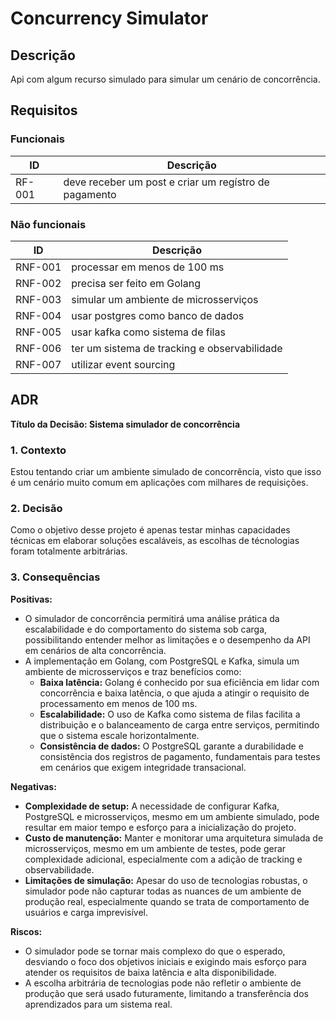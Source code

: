 # Concurrency Simulator

## Descrição 

Api com algum recurso simulado para simular um cenário de concorrência.

## Requisitos

### Funcionais

| ID       | Descrição                                                                 |
|----------|---------------------------------------------------------------------------|
| RF-001   | deve receber um post e criar um regístro de pagamento                     |

### Não funcionais

| ID       | Descrição                                                                 |
|----------|---------------------------------------------------------------------------|
| RNF-001  | processar em menos de 100 ms                                              |
| RNF-002  | precisa ser feito em Golang                                               |
| RNF-003  | simular um ambiente de microsserviços                                     |
| RNF-004  | usar postgres como banco de dados                                         |
| RNF-005  | usar kafka como sistema de filas                                          |
| RNF-006  | ter um sistema de tracking e observabilidade                              |
| RNF-007  | utilizar event sourcing                                                   |

## ADR

**Título da Decisão: Sistema simulador de concorrência**  

### 1. Contexto
Estou tentando criar um ambiente simulado de concorrência, visto que isso é um cenário muito comum em aplicações com milhares de requisições.

### 2. Decisão
Como o objetivo desse projeto é apenas testar minhas capacidades técnicas em elaborar soluções escaláveis, as escolhas de técnologias foram totalmente arbitrárias.

### 3. Consequências
**Positivas:**
- O simulador de concorrência permitirá uma análise prática da escalabilidade e do comportamento do sistema sob carga, possibilitando entender melhor as limitações e o desempenho da API em cenários de alta concorrência.
- A implementação em Golang, com PostgreSQL e Kafka, simula um ambiente de microsserviços e traz benefícios como:
  - **Baixa latência:** Golang é conhecido por sua eficiência em lidar com concorrência e baixa latência, o que ajuda a atingir o requisito de processamento em menos de 100 ms.
  - **Escalabilidade:** O uso de Kafka como sistema de filas facilita a distribuição e o balanceamento de carga entre serviços, permitindo que o sistema escale horizontalmente.
  - **Consistência de dados:** O PostgreSQL garante a durabilidade e consistência dos registros de pagamento, fundamentais para testes em cenários que exigem integridade transacional.

**Negativas:**
- **Complexidade de setup:** A necessidade de configurar Kafka, PostgreSQL e microsserviços, mesmo em um ambiente simulado, pode resultar em maior tempo e esforço para a inicialização do projeto.
- **Custo de manutenção:** Manter e monitorar uma arquitetura simulada de microsserviços, mesmo em um ambiente de testes, pode gerar complexidade adicional, especialmente com a adição de tracking e observabilidade.
- **Limitações de simulação:** Apesar do uso de tecnologias robustas, o simulador pode não capturar todas as nuances de um ambiente de produção real, especialmente quando se trata de comportamento de usuários e carga imprevisível.

**Riscos:**
- O simulador pode se tornar mais complexo do que o esperado, desviando o foco dos objetivos iniciais e exigindo mais esforço para atender os requisitos de baixa latência e alta disponibilidade.
- A escolha arbitrária de tecnologias pode não refletir o ambiente de produção que será usado futuramente, limitando a transferência dos aprendizados para um sistema real.
